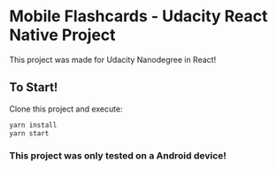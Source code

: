 # Mobile Flashcards - Udacity React Native Project

This project was made for Udacity Nanodegree in React!

## To Start!

Clone this project and execute:
```sh
yarn install
yarn start
```
### This project was only tested on a Android device!
